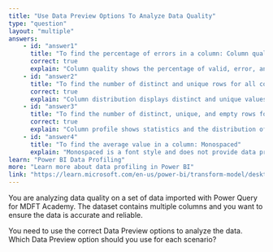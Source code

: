 ```yaml
---
title: "Use Data Preview Options To Analyze Data Quality"
type: "question"
layout: "multiple"
answers:
    - id: "answer1"
      title: "To find the percentage of errors in a column: Column quality"
      correct: true
      explain: "Column quality shows the percentage of valid, error, and empty values in a column."
    - id: "answer2"
      title: "To find the number of distinct and unique rows for all columns: Column distribution"
      correct: true
      explain: "Column distribution displays distinct and unique values for each column in a single view."
    - id: "answer3"
      title: "To find the number of distinct, unique, and empty rows for a single column: Column profile"
      correct: true
      explain: "Column profile shows statistics and the distribution of data for a single column, including distinct, unique, and empty rows."
    - id: "answer4"
      title: "To find the average value in a column: Monospaced"
      explain: "Monospaced is a font style and does not provide data profiling or quality information."
learn: "Power BI Data Profiling"
more: "Learn more about data profiling in Power BI"
link: "https://learn.microsoft.com/en-us/power-bi/transform-model/desktop-query-overview#data-profiling"
---
```

You are analyzing data quality on a set of data imported with Power Query for MDFT Academy. The dataset contains multiple columns and you want to ensure the data is accurate and reliable.

You need to use the correct Data Preview options to analyze the data. Which Data Preview option should you use for each scenario?
